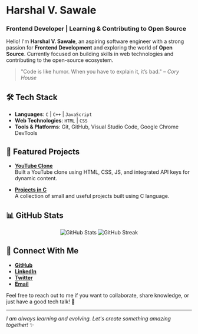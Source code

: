 # Harshal V. Sawale
### Frontend Developer | Learning & Contributing to Open Source

Hello! I'm **Harshal V. Sawale**, an aspiring software engineer with a strong passion for **Frontend Development** and exploring the world of **Open Source**. Currently focused on building skills in web technologies and contributing to the open-source ecosystem.

> "Code is like humor. When you have to explain it, it’s bad." – *Cory House*

## 🛠️ **Tech Stack**
- **Languages**: `C` | `C++` | `JavaScript`
- **Web Technologies**: `HTML` | `CSS`
- **Tools & Platforms**: Git, GitHub, Visual Studio Code, Google Chrome DevTools

## 🔭 **Featured Projects**
- [**YouTube Clone**](https://github.com/HarshalSawale4/YouTube-Clone.git)  
  Built a YouTube clone using HTML, CSS, JS, and integrated API keys for dynamic content.
  
- [**Projects in C**](https://github.com/HarshalSawale4/Projects.git)  
  A collection of small and useful projects built using C language.

## 📊 **GitHub Stats**
<p align="center">
  <img src="https://github-readme-stats.vercel.app/api?username=HarshalSawale4&show_icons=true&theme=dark" alt="GitHub Stats" />
  <img src="https://github-readme-streak-stats.herokuapp.com/?user=HarshalSawale4&theme=dark" alt="GitHub Streak" />
</p>

## 🤝 **Connect With Me**
- [**GitHub**](https://github.com/HarshalSawale4)
- [**LinkedIn**](https://www.linkedin.com/in/harshal-sawale-b561662a9)
- [**Twitter**](https://x.com/TechHarshal?s=09)
- [**Email**](mailto:harshaltech6@gmail.com)

Feel free to reach out to me if you want to collaborate, share knowledge, or just have a good tech talk! 🚀

---

*I am always learning and evolving. Let's create something amazing together!* ✨
